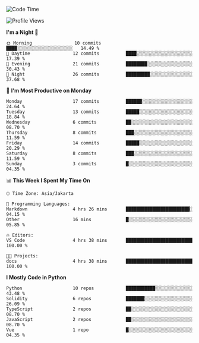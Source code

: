 <!--START_SECTION:waka-->
![Code Time](http://img.shields.io/badge/Code%20Time-1%2C396%20hrs-blue)

![Profile Views](http://img.shields.io/badge/Profile%20Views-9-blue)

**I'm a Night 🦉** 

```text
🌞 Morning                10 commits          ████░░░░░░░░░░░░░░░░░░░░░   14.49 % 
🌆 Daytime                12 commits          ████░░░░░░░░░░░░░░░░░░░░░   17.39 % 
🌃 Evening                21 commits          ████████░░░░░░░░░░░░░░░░░   30.43 % 
🌙 Night                  26 commits          █████████░░░░░░░░░░░░░░░░   37.68 % 
```
📅 **I'm Most Productive on Monday** 

```text
Monday                   17 commits          ██████░░░░░░░░░░░░░░░░░░░   24.64 % 
Tuesday                  13 commits          █████░░░░░░░░░░░░░░░░░░░░   18.84 % 
Wednesday                6 commits           ██░░░░░░░░░░░░░░░░░░░░░░░   08.70 % 
Thursday                 8 commits           ███░░░░░░░░░░░░░░░░░░░░░░   11.59 % 
Friday                   14 commits          █████░░░░░░░░░░░░░░░░░░░░   20.29 % 
Saturday                 8 commits           ███░░░░░░░░░░░░░░░░░░░░░░   11.59 % 
Sunday                   3 commits           █░░░░░░░░░░░░░░░░░░░░░░░░   04.35 % 
```


📊 **This Week I Spent My Time On** 

```text
🕑︎ Time Zone: Asia/Jakarta

💬 Programming Languages: 
Markdown                 4 hrs 26 mins       ████████████████████████░   94.15 % 
Other                    16 mins             █░░░░░░░░░░░░░░░░░░░░░░░░   05.85 % 

🔥 Editors: 
VS Code                  4 hrs 38 mins       █████████████████████████   100.00 % 

🐱‍💻 Projects: 
docs                     4 hrs 38 mins       █████████████████████████   100.00 % 
```

**I Mostly Code in Python** 

```text
Python                   10 repos            ███████████░░░░░░░░░░░░░░   43.48 % 
Solidity                 6 repos             ███████░░░░░░░░░░░░░░░░░░   26.09 % 
TypeScript               2 repos             ██░░░░░░░░░░░░░░░░░░░░░░░   08.70 % 
JavaScript               2 repos             ██░░░░░░░░░░░░░░░░░░░░░░░   08.70 % 
Vue                      1 repo              █░░░░░░░░░░░░░░░░░░░░░░░░   04.35 % 
```




<!--END_SECTION:waka-->

